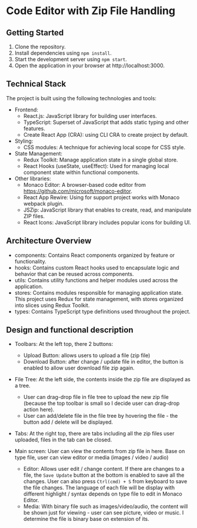 

# Code Editor with Zip File Handling 

## Getting Started

1. Clone the repository.
2. Install dependencies using `npm install`.
3. Start the development server using `npm start`.
4. Open the application in your browser at http://localhost:3000.

## Technical Stack

The project is built using the following technologies and tools:

- Frontend:
    - React.js: JavaScript library for building user interfaces.
    - TypeScript: Superset of JavaScript that adds static typing and other features.
    - Create React App (CRA): using CLI CRA to create project by default.
- Styling: 
    - CSS modules: A technique for achieving local scope for CSS style.
- State Management: 
    - Redux Toolkit: Manage application state in a single global store.
    - React Hooks (useState, useEffect): Used for managing local component state within functional components.
- Other libraries: 
    - Monaco Editor: A browser-based code editor from https://github.com/microsoft/monaco-editor.
    - React App Rewire: Using for support project works with Monaco webpack plugin.
    - JSZip: JavaScript library that enables to create, read, and manipulate ZIP files.
    - React Icons: JavaScript library includes popular icons for building UI.

## Architecture Overview

- components: Contains React components organized by feature or functionality.
- hooks: Contains custom React hooks used to encapsulate logic and behavior that can be reused across components.
- utils: Contains utility functions and helper modules used across the application.
- stores: Contains modules responsible for managing application state. This project uses Redux for state management, with stores organized into slices using Redux Toolkit. 
- types: Contains TypeScript type definitions used throughout the project. 

## Design and functional description

- Toolbars: At the left top, there 2 buttons:
    - Upload Button:  allows users to upload a file (zip file)
    - Download Button: after change / update file in editor, the button is enabled to allow user download file zip again.
- File Tree: At the left side, the contents inside the zip file are displayed as a tree.
    - User can drag-drop file in file tree to upload the new zip file (because the top toolbar is small so I decide user can drag-drop action here).
    - User can add/delete file in the file tree by hovering the file - the button add / delete will be displayed.

- Tabs: At the right top, there are tabs including all the zip files user uploaded, files in the tab can be closed.
- Main screen: User can view the contents from zip file in here. Base on type file, user can view editor or media (images / video / audio)
    - Editor: Allows user edit / change content. If there are changes to a file, the `Save Update` button at the bottom is enabled to save all the changes. User can also press `Ctrl(cmd) + S` from keyboard to save the file changes. The language of each file will be display with different highlight / syntax depends on type file to edit in Monaco Editor.
    - Media: With binary file such as images/video/audio, the content will be shown just for viewing - user can see picture, video or music. I determine the file is binary base on extension of its.
